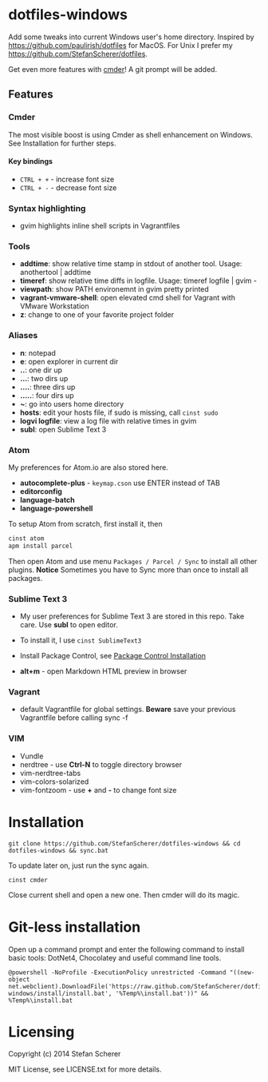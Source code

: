 # dotfiles-windows

Add some tweaks into current Windows user's home directory.
Inspired by <https://github.com/paulirish/dotfiles> for MacOS.
For Unix I prefer my <https://github.com/StefanScherer/dotfiles>.

Get even more features with [cmder](http://bliker.github.io/cmder/)! A git prompt will be added.

## Features
### Cmder

The most visible boost is using Cmder as shell enhancement on Windows. See Installation for further steps.

#### Key bindings

* `CTRL + +` - increase font size
* `CTRL + -` - decrease font size

### Syntax highlighting

* gvim highlights inline shell scripts in Vagrantfiles

### Tools

* **addtime**: show relative time stamp in stdout of another tool.
  Usage: anothertool | addtime
* **timeref**: show relative time diffs in logfile.
  Usage: timeref logfile | gvim -
* **viewpath**: show PATH environemnt in gvim pretty printed
* **vagrant-vmware-shell**: open elevated cmd shell for Vagrant with VMware Workstation
* **z**: change to one of your favorite project folder

### Aliases

* **n**: notepad
* **e**: open explorer in current dir
* **..**: one dir up
* **...**: two dirs up
* **....**: three dirs up
* **.....**: four dirs up
* **~**: go into users home directory
* **hosts**: edit your hosts file, if sudo is missing, call `cinst sudo`
* **logvi logfile**: view a log file with relative times in gvim
* **subl**: open Sublime Text 3

### Atom

My preferences for Atom.io are also stored here.

* **autocomplete-plus** - `keymap.cson` use ENTER instead of TAB
* **editorconfig**
* **language-batch**
* **language-powershell**

To setup Atom from scratch, first install it, then
```cmd
cinst atom
apm install parcel
```
Then open Atom and use menu `Packages / Parcel / Sync` to install all other plugins.
**Notice** Sometimes you have to Sync more than once to install all packages.

### Sublime Text 3

* My user preferences for Sublime Text 3 are stored in this repo. Take care. Use **subl** to open editor.
* To install it, I use `cinst SublimeText3`
* Install Package Control, see [Package Control Installation](https://sublime.wbond.net/installation)

* **alt+m** - open Markdown HTML preview in browser

### Vagrant

* default Vagrantfile for global settings. **Beware** save your previous Vagrantfile before calling sync -f

### VIM

* Vundle
* nerdtree - use **Ctrl-N** to toggle directory browser
* vim-nerdtree-tabs
* vim-colors-solarized
* vim-fontzoom - use **+** and **-** to change font size

# Installation
```
git clone https://github.com/StefanScherer/dotfiles-windows && cd dotfiles-windows && sync.bat
```

To update later on, just run the sync again.

```
cinst cmder
```

Close current shell and open a new one. Then cmder will do its magic.

# Git-less installation
Open up a command prompt and enter the following command to install basic tools: DotNet4, Chocolatey and
useful command line tools.

    @powershell -NoProfile -ExecutionPolicy unrestricted -Command "((new-object net.webclient).DownloadFile('https://raw.github.com/StefanScherer/dotfiles-windows/install/install.bat', '%Temp%\install.bat'))" && %Temp%\install.bat

# Licensing
Copyright (c) 2014 Stefan Scherer

MIT License, see LICENSE.txt for more details.

